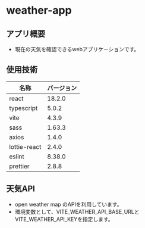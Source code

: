 # weather-app
## アプリ概要
- 現在の天気を確認できるwebアプリケーションです。

## 使用技術
|名称|バージョン|
|---|---------|
|react|18.2.0|
|typescript|5.0.2|
|vite|4.3.9|
|sass|1.63.3|
|axios|1.4.0|
|lottie-react|2.4.0|
|eslint|8.38.0|
|prettier|2.8.8|

## 天気API
- open weather map のAPIを利用しています。
- 環境変数として、VITE_WEATHER_API_BASE_URLとVITE_WEATHER_API_KEYを指定します。
